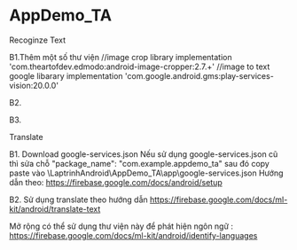 # AppDemo_TA


Recoginze Text

B1.Thêm một số thư viện
    //image crop library
    implementation 'com.theartofdev.edmodo:android-image-cropper:2.7.+'
    //image to text google libarary
    implementation 'com.google.android.gms:play-services-vision:20.0.0'

B2.

B3.

Translate

B1. Download google-services.json
  Nếu sử dụng google-services.json cũ thì sửa chỗ "package_name": "com.example.appdemo_ta"
  sau đó copy paste vào \LaptrinhAndroid\AppDemo_TA\app\google-services.json
  Hướng dẫn theo: https://firebase.google.com/docs/android/setup
  
B2. Sử dụng translate theo hướng dẫn
  https://firebase.google.com/docs/ml-kit/android/translate-text

Mở rộng có thể sử dụng thư viện này để phát hiện ngôn ngữ : https://firebase.google.com/docs/ml-kit/android/identify-languages
